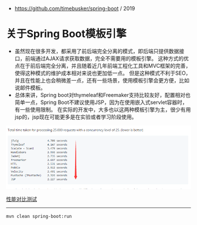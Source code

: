 - https://github.com/timebusker/spring-boot / 2019

# 关于Spring Boot模板引擎

- 虽然现在很多开发，都采用了前后端完全分离的模式，即后端只提供数据接口，前端通过AJAX请求获取数据，完全不需要用的模板引擎。
这种方式的优点在于前后端完全分离，并且随着近几年前端工程化工具和MVC框架的完善，使得这种模式的维护成本相对来说也更加低一点。
但是这种模式不利于SEO，并且在性能上也会稍微差一点，还有一些场景，使用模板引擎会更方便，比如说邮件模板。
- 总体来讲，Spring boot对thymeleaf和Freemaker支持比较友好，配置相对也简单一点，Spring Boot不建议使用JSP，因为在使用嵌入式servlet容器时，有一些使用限制。
在实际的开发中，大多也以这两种模板引擎为主，很少有用jsp的，jsp现在可能更多是在实验或者学习阶段使用。

![](image/web_template_performance.png)

[性能对比测试](https://github.com/jreijn/spring-comparing-template-engines)

--------------------------------------------------------------------------------

```shell script
mvn clean spring-boot:run
```
